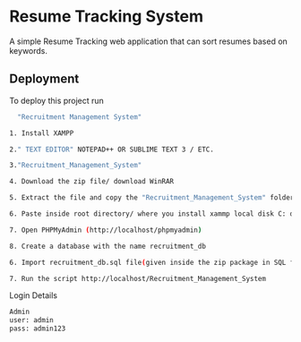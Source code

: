 # Resume Tracking System

A simple Resume Tracking web application that can sort resumes based on keywords.

## Deployment

To deploy this project run

```bash
  "Recruitment Management System"

1. Install XAMPP

2." TEXT EDITOR" NOTEPAD++ OR SUBLIME TEXT 3 / ETC.

3."Recruitment_Management_System"

4. Download the zip file/ download WinRAR

5. Extract the file and copy the "Recruitment_Management_System" folder

6. Paste inside root directory/ where you install xammp local disk C: drive D: drive E: paste: (for xampp/htdocs, 

7. Open PHPMyAdmin (http://localhost/phpmyadmin)

8. Create a database with the name recruitment_db

6. Import recruitment_db.sql file(given inside the zip package in SQL file folder)

7. Run the script http://localhost/Recruitment_Management_System
```

Login Details
```bash
Admin
user: admin
pass: admin123
```
